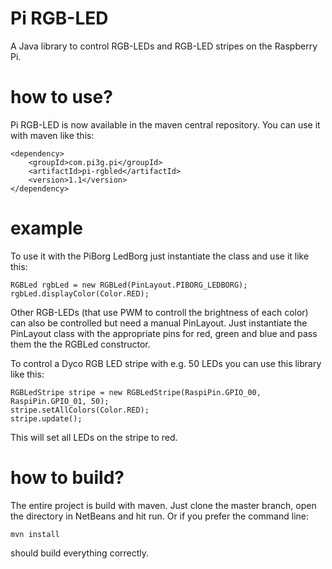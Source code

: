 Pi RGB-LED
==========

A Java library to control RGB-LEDs and RGB-LED stripes on the Raspberry Pi.

how to use?
===========
Pi RGB-LED is now available in the maven central repository. You can use it with maven like this:

    <dependency>
        <groupId>com.pi3g.pi</groupId>
        <artifactId>pi-rgbled</artifactId>
        <version>1.1</version>
    </dependency>


example
=======

To use it with the PiBorg LedBorg just instantiate the class and use it like this:

    RGBLed rgbLed = new RGBLed(PinLayout.PIBORG_LEDBORG);
    rgbLed.displayColor(Color.RED);

Other RGB-LEDs (that use PWM to controll the brightness of each color) can also be controlled but need
a manual PinLayout. Just instantiate the PinLayout class with the appropriate pins for red, green and blue
and pass them the the RGBLed constructor.

To control a Dyco RGB LED stripe with e.g. 50 LEDs you can use this library like this:

    RGBLedStripe stripe = new RGBLedStripe(RaspiPin.GPIO_00, RaspiPin.GPIO_01, 50);
    stripe.setAllColors(Color.RED);
    stripe.update();

This will set all LEDs on the stripe to red.

how to build?
=============

The entire project is build with maven. Just clone the master branch, open the directory in NetBeans and hit run. Or if
you prefer the command line:

    mvn install

should build everything correctly.

